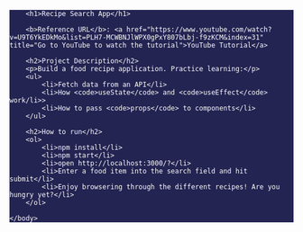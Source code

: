 <!DOCTYPE html>
<html>
<head>
    <meta charset="utf-8">
    <title>Recipe Search App</title>
    <style>
        body { font-family: sans-serif; }
        h1 { text-align: center; border-bottom: 1px solid #ccc; padding-bottom: 10px; margin-bottom: 60px; }
        h2 { margin-bottom: 10px; }
        code { background-color: #202050fa; color: white; display: inline-block; padding: 5px; }
        ol { margin: 0; }
        li { padding-bottom: 10px; }
    </style>
</head>
    <body>

        <h1>Recipe Search App</h1>

        <b>Reference URL</b>: <a href="https://www.youtube.com/watch?v=U9T6YkEDkMo&list=PLH7-MCWBNJlWPX0gPxY807bLbj-f9zKCM&index=31" title="Go to YouTube to watch the tutorial">YouTube Tutorial</a>
        
        <h2>Project Description</h2>
        <p>Build a food recipe application. Practice learning:</p>
        <ul>
            <li>Fetch data from an API</li>
            <li>How <code>useState</code> and <code>useEffect</code> work/li>>
            <li>How to pass <code>props</code> to components</li>
        </ul>
        
        <h2>How to run</h2>
        <ol>
            <li>npm install</li>
            <li>npm start</li>
            <li>open http://localhost:3000/?</li>
            <li>Enter a food item into the search field and hit submit</li>
            <li>Enjoy browsering through the different recipes! Are you hungry yet?</li>
        </ol>

    </body>
</html>